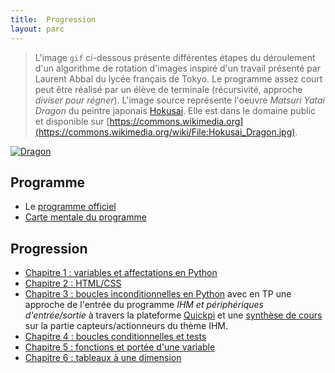 ```yaml
---
title:  Progression
layout: parc
---
```


 

>L'image `gif` ci-dessous présente  différentes étapes du déroulement d'un algorithme de rotation d'images inspiré d'un travail présenté par Laurent Abbal du lycée français de Tokyo. Le  programme assez court peut être réalisé par un élève  de terminale (récursivité, approche _diviser pour régner_).
>L'image source représente l'oeuvre _Matsuri Yatai Dragon_ du peintre japonais [Hokusai](https://en.wikipedia.org/wiki/en:Hokusai). Elle est dans le domaine public et disponible sur [https://commons.wikimedia.org](https://commons.wikimedia.org/wiki/File:Hokusai_Dragon.jpg).

[![Dragon](rotation-dragon-2.gif "dragon-hokusai")](https://commons.wikimedia.org/wiki/File:Hokusai_Dragon.jpg)


## Programme 

* Le  [programme officiel](Programme/PPL18_Numerique-sciences-informatiques_SPE_1eGen_1025707.pdf)
* [Carte mentale du programme](Programme/PremièreNSI.jpg)



## Progression


* [Chapitre 1 : variables et affectations en Python](chapitre1.md)
* [Chapitre 2 : HTML/CSS](chapitre2.md)
* [Chapitre 3 : boucles inconditionnelles en Python](chapitre3.md) avec en TP une approche de l'entrée du programme _IHM et périphériques d'entrée/sortie_ à travers la plateforme [Quickpi](https://amazon.quick-pi.org/) et une [synthèse de cours](IHM-peripheriques/NSI-IHM-Cours2020V1.pdf) sur la partie capteurs/actionneurs du thème IHM.
* [Chapitre 4 : boucles conditionnelles et tests](chapitre4.md)
* [Chapitre 5 : fonctions et portée d'une variable](chapitre5.md)
* [Chapitre 6 : tableaux à une dimension](chapitre6.md)



